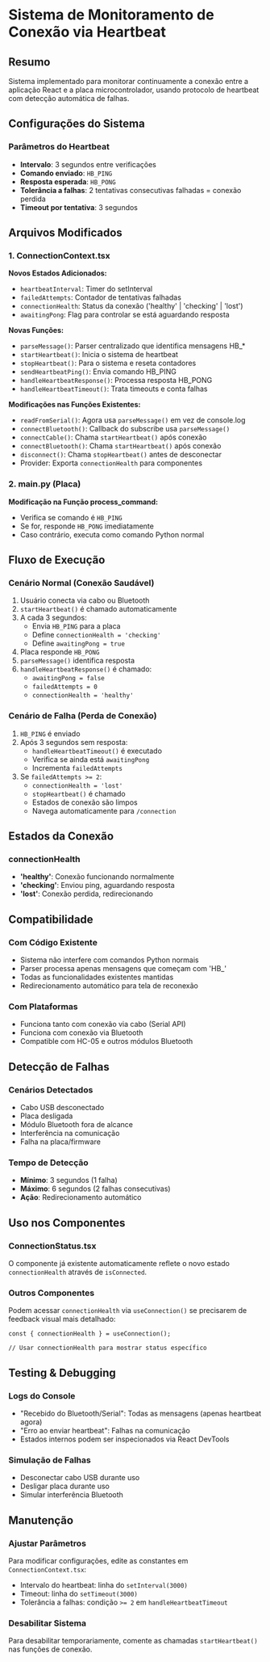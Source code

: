 # Sistema de Monitoramento de Conexão via Heartbeat

## Resumo

Sistema implementado para monitorar continuamente a conexão entre a aplicação React e a placa microcontrolador, usando protocolo de heartbeat com detecção automática de falhas.

## Configurações do Sistema

### Parâmetros do Heartbeat

- **Intervalo**: 3 segundos entre verificações
- **Comando enviado**: `HB_PING`
- **Resposta esperada**: `HB_PONG`
- **Tolerância a falhas**: 2 tentativas consecutivas falhadas = conexão perdida
- **Timeout por tentativa**: 3 segundos

## Arquivos Modificados

### 1. ConnectionContext.tsx

**Novos Estados Adicionados:**

- `heartbeatInterval`: Timer do setInterval
- `failedAttempts`: Contador de tentativas falhadas
- `connectionHealth`: Status da conexão ('healthy' | 'checking' | 'lost')
- `awaitingPong`: Flag para controlar se está aguardando resposta

**Novas Funções:**

- `parseMessage()`: Parser centralizado que identifica mensagens HB\_\*
- `startHeartbeat()`: Inicia o sistema de heartbeat
- `stopHeartbeat()`: Para o sistema e reseta contadores
- `sendHeartbeatPing()`: Envia comando HB_PING
- `handleHeartbeatResponse()`: Processa resposta HB_PONG
- `handleHeartbeatTimeout()`: Trata timeouts e conta falhas

**Modificações nas Funções Existentes:**

- `readFromSerial()`: Agora usa `parseMessage()` em vez de console.log
- `connectBluetooth()`: Callback do subscribe usa `parseMessage()`
- `connectCable()`: Chama `startHeartbeat()` após conexão
- `connectBluetooth()`: Chama `startHeartbeat()` após conexão
- `disconnect()`: Chama `stopHeartbeat()` antes de desconectar
- Provider: Exporta `connectionHealth` para componentes

### 2. main.py (Placa)

**Modificação na Função process_command:**

- Verifica se comando é `HB_PING`
- Se for, responde `HB_PONG` imediatamente
- Caso contrário, executa como comando Python normal

## Fluxo de Execução

### Cenário Normal (Conexão Saudável)

1. Usuário conecta via cabo ou Bluetooth
2. `startHeartbeat()` é chamado automaticamente
3. A cada 3 segundos:
   - Envia `HB_PING` para a placa
   - Define `connectionHealth = 'checking'`
   - Define `awaitingPong = true`
4. Placa responde `HB_PONG`
5. `parseMessage()` identifica resposta
6. `handleHeartbeatResponse()` é chamado:
   - `awaitingPong = false`
   - `failedAttempts = 0`
   - `connectionHealth = 'healthy'`

### Cenário de Falha (Perda de Conexão)

1. `HB_PING` é enviado
2. Após 3 segundos sem resposta:
   - `handleHeartbeatTimeout()` é executado
   - Verifica se ainda está `awaitingPong`
   - Incrementa `failedAttempts`
3. Se `failedAttempts >= 2`:
   - `connectionHealth = 'lost'`
   - `stopHeartbeat()` é chamado
   - Estados de conexão são limpos
   - Navega automaticamente para `/connection`

## Estados da Conexão

### connectionHealth

- **'healthy'**: Conexão funcionando normalmente
- **'checking'**: Enviou ping, aguardando resposta
- **'lost'**: Conexão perdida, redirecionando

## Compatibilidade

### Com Código Existente

- Sistema não interfere com comandos Python normais
- Parser processa apenas mensagens que começam com 'HB\_'
- Todas as funcionalidades existentes mantidas
- Redirecionamento automático para tela de reconexão

### Com Plataformas

- Funciona tanto com conexão via cabo (Serial API)
- Funciona com conexão via Bluetooth
- Compatible com HC-05 e outros módulos Bluetooth

## Detecção de Falhas

### Cenários Detectados

- Cabo USB desconectado
- Placa desligada
- Módulo Bluetooth fora de alcance
- Interferência na comunicação
- Falha na placa/firmware

### Tempo de Detecção

- **Mínimo**: 3 segundos (1 falha)
- **Máximo**: 6 segundos (2 falhas consecutivas)
- **Ação**: Redirecionamento automático

## Uso nos Componentes

### ConnectionStatus.tsx

O componente já existente automaticamente reflete o novo estado `connectionHealth` através de `isConnected`.

### Outros Componentes

Podem acessar `connectionHealth` via `useConnection()` se precisarem de feedback visual mais detalhado:

```tsx
const { connectionHealth } = useConnection();

// Usar connectionHealth para mostrar status específico
```

## Testing & Debugging

### Logs do Console

- "Recebido do Bluetooth/Serial": Todas as mensagens (apenas heartbeat agora)
- "Erro ao enviar heartbeat": Falhas na comunicação
- Estados internos podem ser inspecionados via React DevTools

### Simulação de Falhas

- Desconectar cabo USB durante uso
- Desligar placa durante uso
- Simular interferência Bluetooth

## Manutenção

### Ajustar Parâmetros

Para modificar configurações, edite as constantes em `ConnectionContext.tsx`:

- Intervalo do heartbeat: linha do `setInterval(3000)`
- Timeout: linha do `setTimeout(3000)`
- Tolerância a falhas: condição `>= 2` em `handleHeartbeatTimeout`

### Desabilitar Sistema

Para desabilitar temporariamente, comente as chamadas `startHeartbeat()` nas funções de conexão.
